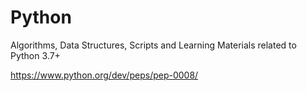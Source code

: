 # Python
Algorithms, Data Structures, Scripts and Learning Materials related to Python 3.7+


https://www.python.org/dev/peps/pep-0008/
